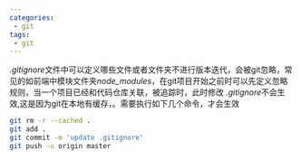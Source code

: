 ```yaml
---
categories:
 - git
tags:
 - git
---
```

*.gitignore*文件中可以定义哪些文件或者文件夹不进行版本迭代，会被git忽略，常见的如前端中模块文件夹*node_modules*，在git项目开始之前时可以先定义忽略规则，当一个项目已经和代码仓库关联，被追踪时，此时修改 *.gitignore*不会生效,这是因为git在本地有缓存，。需要执行如下几个命令，才会生效

``` bash
git rm -r --cached .
git add .
git commit -m 'update .gitignore'
git push -u origin master
```
